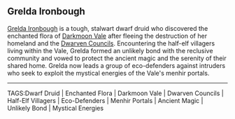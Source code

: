 ## Grelda Ironbough

[Grelda Ironbough](../People/Grelda_Ironbough.md) is a tough, stalwart dwarf druid who discovered the enchanted flora of [Darkmoon Vale](../Places/Darkmoon_Vale.md) after fleeing the destruction of her homeland and the [Dwarven Councils](../Lore/Dwarven_Councils.md). Encountering the half-elf villagers living within the Vale, Grelda formed an unlikely bond with the reclusive community and vowed to protect the ancient magic and the serenity of their shared home. Grelda now leads a group of eco-defenders against intruders who seek to exploit the mystical energies of the Vale's menhir portals.



---

TAGS:Dwarf Druid | Enchanted Flora | Darkmoon Vale | Dwarven Councils | Half-Elf Villagers | Eco-Defenders | Menhir Portals | Ancient Magic | Unlikely Bond | Mystical Energies
